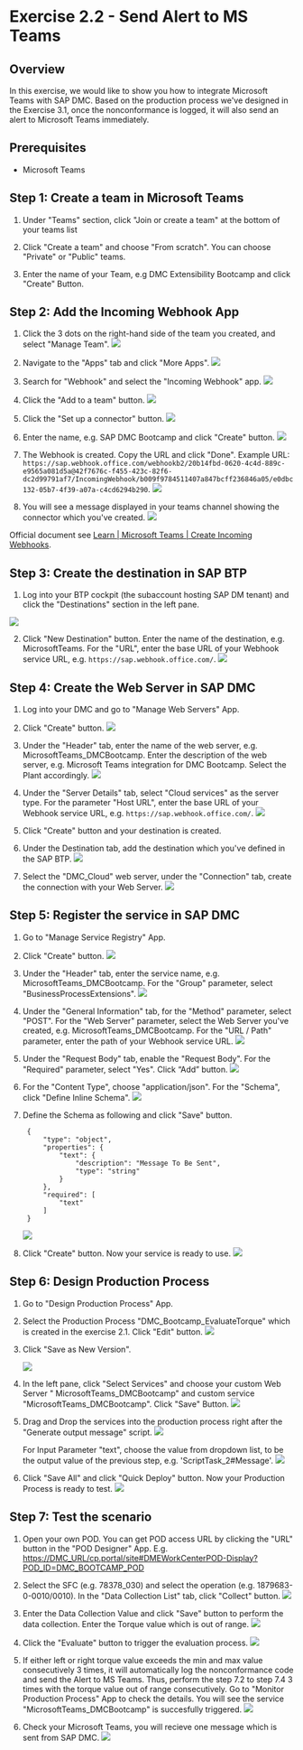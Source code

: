 # Exercise 2.2 - Send Alert to MS Teams

## Overview
In this exercise, we would like to show you how to integrate Microsoft Teams with SAP DMC. Based on the production process we've designed in the Exercise 3.1, once the nonconformance  is logged, it will also send an alert to Microsoft Teams immediately.

## Prerequisites

- Microsoft Teams


## Step 1: Create a team in Microsoft Teams
1. Under "Teams" section, click "Join or create a team" at the bottom of your teams list

2. Click "Create a team" and choose "From scratch". You can choose "Private" or "Public" teams.

3. Enter the name of your Team, e.g DMC Extensibility Bootcamp and click "Create" Button.

## Step 2: Add the Incoming Webhook App

1. Click the 3 dots on the right-hand side of the team you created, and select "Manage Team".
![](assets/Exercise3.2_AddIncomingApp.png)
	
2. Navigate to the "Apps" tab and click "More Apps".
![](assets/Exercise3.2_AddIncomingApp2.png)
	
3.	Search for "Webhook" and select the "Incoming Webhook" app.
![](assets/Exercise3.2_AddIncomingApp3.png)

4. Click the "Add to a team" button.
![](assets/Exercise3.2_AddIncomingApp4.png)

5. Click the "Set up a connector" button.
![](assets/Exercise3.2_AddIncomingApp5.png)

6. Enter the name, e.g. SAP DMC Bootcamp and click "Create" button.
![](assets/Exercise3.2_AddIncomingApp6.png)

7. The Webhook is created. Copy the URL and click "Done". 
Example URL: `https://sap.webhook.office.com/webhookb2/20b14fbd-0620-4c4d-889c-e9565a081d5a@42f7676c-f455-423c-82f6-dc2d99791af7/IncomingWebhook/b009f9784511407a847bcff236846a05/e0dbc132-05b7-4f39-a07a-c4cd6294b290`.
![](assets/Exercise3.2_AddIncomingApp7.png)

8. You will see a message displayed in your teams channel showing the connector which you've created.
![](assets/Exercise3.2_AddIncomingApp8.png)


Official document see [Learn | Microsoft Teams | Create Incoming Webhooks](https://learn.microsoft.com/en-us/microsoftteams/platform/webhooks-and-connectors/how-to/add-incoming-webhook?tabs=dotnet).

## Step 3: Create the destination in SAP BTP

1. Log into your BTP cockpit (the subaccount hosting SAP DM tenant) and click the "Destinations" section in the left pane.

![](assets/Exercise3.2_CreateDestination.png)

2. Click "New Destination" button. Enter the name of the destination, e.g. MicrosoftTeams. For the "URL", enter the base URL of your Webhook service URL, e.g. `https://sap.webhook.office.com/`.
![](assets/Exercise3.2_CreateDestination2.png)

## Step 4: Create the Web Server in SAP DMC

1. Log into your DMC and go to "Manage Web Servers" App.

2. Click "Create" button. 
![](assets/Exercise3.2_CreateWebServer.png)

3. Under the "Header" tab, enter the name of the web server, e.g. MicrosoftTeams_DMCBootcamp. Enter the description of the web server, e.g. Microsoft Teams integration for DMC Bootcamp. Select the Plant accordingly.
![](assets/Exercise3.2_CreateWebServer2.png)

4. Under the "Server Details" tab, select "Cloud services" as the server type. For the parameter "Host URL", enter the base URL of your Webhook service URL, e.g. `https://sap.webhook.office.com/`.
![](assets/Exercise3.2_CreateWebServer3.png)

5. Click "Create" button and your destination is created.

6. Under the Destination tab, add the destination which you've defined in the SAP BTP.
![](assets/Exercise3.2_CreateWebServer4.png)

7. Select the "DMC_Cloud" web server, under the "Connection" tab, create the connection with your Web Server.
![](assets/Exercise3.2_CreateWebServer5.png)

## Step 5: Register the service in SAP DMC

1. Go to "Manage Service Registry" App.

2. Click "Create" button.
![](assets/Exercise3.2_RegisterService.png)

3. Under the "Header" tab, enter the service name, e.g. MicrosoftTeams_DMCBootcamp. For the "Group" parameter, select "BusinessProcessExtensions".
![](assets/Exercise3.2_RegisterService2.png)

4. Under the "General Information" tab, for the "Method" parameter, select "POST". For the "Web Server" parameter, select the Web Server you've created, e.g. MicrosoftTeams_DMCBootcamp. For the "URL / Path" parameter, enter the path of your Webhook service URL.
![](assets/Exercise3.2_RegisterService3.png)

5. Under the "Request Body" tab, enable the "Request Body". For the "Required" parameter, select "Yes". Click “Add” button.
![](assets/Exercise3.2_RegisterService4.png)

6.  For the "Content Type", choose "application/json". For the "Schema", click "Define Inline Schema".
![](assets/Exercise3.2_RegisterService5.png)

7. Define the Schema as following and click "Save" button.

		{
		    "type": "object",
		    "properties": {
		        "text": {
		            "description": "Message To Be Sent",
		            "type": "string"
		        }
		    },
		    "required": [
		        "text"
		    ]
		}
	![](assets/Exercise3.2_RegisterService6.png)

8. Click "Create" button. Now your service is ready to use.
![](assets/Exercise3.2_RegisterService7.png)

## Step 6: Design Production Process
1. Go to "Design Production Process" App.

2. Select the Production Process "DMC_Bootcamp_EvaluateTorque" which is created in the exercise 2.1. Click "Edit" button.
	![](assets/Exercise3.2_DesignProductionProcess.png)

3. Click "Save as New Version".

	![](assets/Exercise3.2_DesignProductionProcess2.png)

4. In the left pane, click "Select Services" and choose your custom Web Server "
MicrosoftTeams_DMCBootcamp" and custom service "MicrosoftTeams_DMCBootcamp". Click "Save" Button.
![](assets/Exercise3.2_DesignProductionProcess3.png)

5. Drag and Drop the services into the production process right after the "Generate output message" script.
![](assets/Exercise3.2_DesignProductionProcess5.png)

	For Input Parameter "text", choose the value from dropdown list, to be the output value of the previous step, e.g. 'ScriptTask_2#Message'. 
	![](assets/Exercise2.2_DesignProductionProcess5.2.png)

6. Click "Save All" and click "Quick Deploy" button. Now your Production Process is ready to test.
![](assets/Exercise3.2_DesignProductionProcess6.png)

## Step 7: Test the scenario
1. Open your own POD. You can get POD access URL by clicking the "URL" button in the "POD Designer" App. E.g. [https://DMC_URL/cp.portal/site#DMEWorkCenterPOD-Display?POD_ID=DMC_BOOTCAMP_POD](https://DMC_URL/cp.portal/site#DMEWorkCenterPOD-Display?POD_ID=DMC_BOOTCAMP_POD)

2. Select the SFC (e.g. 78378_030) and select the operation (e.g. 1879683-0-0010/0010). In the "Data Collection List" tab, click "Collect" button.
	![](assets/Exercise3.1_TestScenario.png)
	
3. Enter the Data Collection Value and click "Save" button to perform the data collection. Enter the Torque value which is out of range.
	![](assets/Exercise3.1_TestScenario2.png)
	
4. Click the "Evaluate" button to trigger the evaluation process. 
	![](assets/Exercise3.1_TestScenario3.png)
	
5. If either left or right torque value exceeds the min and max value consecutively 3 times, it will automatically log the nonconformance code and send the Alert to MS Teams. Thus, perform the step 7.2 to step 7.4 3 times with the torque value out of range consecutively. Go to "Monitor Production Process" App to check the details. You will see the service "MicrosoftTeams_DMCBootcamp" is succesfully triggered.
	![](assets/Exercise3.2_TestScenario.png)
	
6. Check your Microsoft Teams, you will recieve one message which is sent from SAP DMC.
	![](assets/Exercise3.2_TestScenario2.png)
	